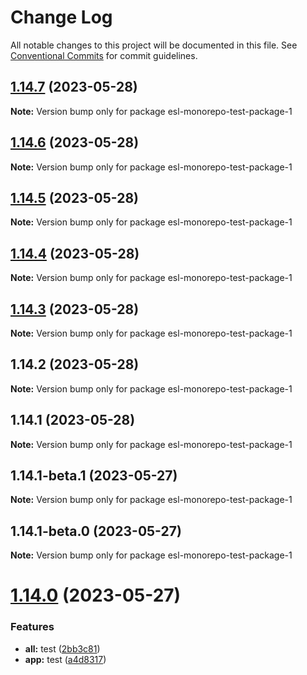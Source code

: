 # Change Log

All notable changes to this project will be documented in this file.
See [Conventional Commits](https://conventionalcommits.org) for commit guidelines.

## [1.14.7](https://github.com/fshovchko/esl-monorepo-test/compare/esl-monorepo-test-package-1@1.14.6...esl-monorepo-test-package-1@1.14.7) (2023-05-28)

**Note:** Version bump only for package esl-monorepo-test-package-1





## [1.14.6](https://github.com/fshovchko/esl-monorepo-test/compare/esl-monorepo-test-package-1@1.14.5...esl-monorepo-test-package-1@1.14.6) (2023-05-28)

**Note:** Version bump only for package esl-monorepo-test-package-1





## [1.14.5](https://github.com/fshovchko/esl-monorepo-test/compare/esl-monorepo-test-package-1@1.14.4...esl-monorepo-test-package-1@1.14.5) (2023-05-28)

**Note:** Version bump only for package esl-monorepo-test-package-1





## [1.14.4](https://github.com/fshovchko/esl-monorepo-test/compare/esl-monorepo-test-package-1@1.14.3...esl-monorepo-test-package-1@1.14.4) (2023-05-28)

**Note:** Version bump only for package esl-monorepo-test-package-1





## [1.14.3](https://github.com/fshovchko/esl-monorepo-test/compare/esl-monorepo-test-package-1@1.14.2...esl-monorepo-test-package-1@1.14.3) (2023-05-28)

**Note:** Version bump only for package esl-monorepo-test-package-1





## 1.14.2 (2023-05-28)

**Note:** Version bump only for package esl-monorepo-test-package-1





## 1.14.1 (2023-05-28)

**Note:** Version bump only for package esl-monorepo-test-package-1





## 1.14.1-beta.1 (2023-05-27)

**Note:** Version bump only for package esl-monorepo-test-package-1





## 1.14.1-beta.0 (2023-05-27)

**Note:** Version bump only for package esl-monorepo-test-package-1





# [1.14.0](https://github.com/fshovchko/esl-monorepo-test/compare/esl-monorepo-test-package-1@1.12.1...esl-monorepo-test-package-1@1.14.0) (2023-05-27)


### Features

* **all:** test ([2bb3c81](https://github.com/fshovchko/esl-monorepo-test/commit/2bb3c81cbe99e714e231810c277a4084ba6b865d))
* **app:** test ([a4d8317](https://github.com/fshovchko/esl-monorepo-test/commit/a4d8317884904d9a596e52cc393d5b8e30e0ec92))

